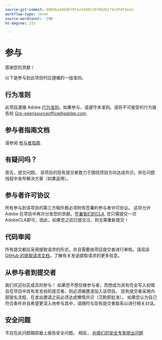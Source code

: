 ```yaml
---
source-git-commit: 898dba1bb96707ecb3401f6fdb261f3cd74f3e4a
workflow-type: tm+mt
source-wordcount: '296'
ht-degree: 21%

---
```

# 参与

感谢您的贡献！

以下是参与到此项目时应遵循的一组准则。

## 行为准则

此项目遵循 Adobe [行为准则](code-of-conduct.md)。如果参与，请遵守本准则。请将不可接受的行为报告给
[Grp-opensourceoffice@adobe.com](mailto:Grp-opensourceoffice@adobe.com).

## 参与者指南文档

请参阅 [参与者指南](https://docs.adobe.com/content/help/en/contributor/contributor-guide/introduction.html).

## 有疑问吗？

首先，提交问题。 该项目的现有提交者致力于围绕项目方向达成共识，并在问题线程中发布解决方案（如果适用）。

## 参与者许可协议

所有参与到该项目的第三方稿件都必须附有签署的参与者许可协议。 这将允许 Adobe 在项目中再次分发您的贡献。[签署我们的CLA](http://opensource.adobe.com/cla.html). 您只需提交一次AdobeCLA即可，因此，如果您之前已提交过，则无需重新提交！

## 代码审阅

所有提交都应采用提取请求的形式，并且需要由项目提交者进行审核。请阅读 [GitHub 的提取请求文档](https://help.github.com/cn/articles/about-pull-requests/)，了解有关发送提取请求的更多信息。

<!--
Lastly, please follow the [pull request template](PULL_REQUEST_TEMPLATE.md) when
submitting a pull request!
-->

## 从参与者到提交者

我们欢迎社区成员的参与！ 如果您不想仅做参与者，而想成为具有完全写入权限且在项目中具有发言权的提交者，则必须被邀请加入该项目。 现有提交者采用内部提名流程，在发出邀请之前必须达成懒惰共识（沉默即批准）。 如果您认为自己符合条件并且希望更深入地参与其中，请随时与现有提交者联系以进行相关对话。

## 安全问题

不应在此问题跟踪器上报告安全问题。 相反， [向我们的安全专家提出问题](https://helpx.adobe.com/security/alertus.html)
